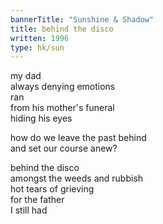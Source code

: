 ```yaml
---
bannerTitle: "Sunshine & Shadow" 
title: behind the disco
written: 1996
type: hk/sun
---
```


my dad  
always denying emotions  
ran  
from his mother's funeral  
hiding his eyes  


how do we leave the past behind  
and set our course anew?  


behind the disco  
amongst the weeds and rubbish  
hot tears of grieving  
for the father   
I still had
